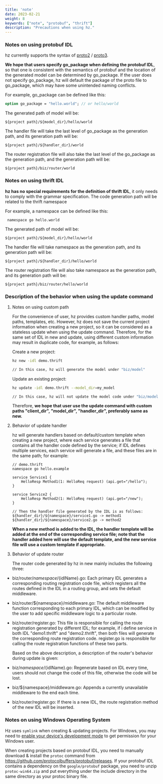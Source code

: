 ```yaml
---
title: 'note'
date: 2023-02-21
weight: 8
keywords: ["note", "protobuf", "thrift"]
description: "Precautions when using hz."
---
```

### Notes on using protobuf IDL

hz currently supports the syntax of [proto2](https://developers.google.com/protocol-buffers/docs/proto) / [proto3](https://developers.google.com/protocol-buffers/docs/proto3).

**We hope that users specify go_package when defining the protobuf IDL**, so that one is consistent with the semantics of protobuf and the location of the generated model can be determined by go_package. If the user does not specify go_package, hz will default the package of the proto file to go_package, which may have some unintended naming conflicts.

For example, go_package can be defined like this:

```protobuf
option go_package = "hello.world"; // or hello/world
```

The generated path of model will be:

`${project path}/${model_dir}/hello/world`

The handler file will take the last level of go_package as the generation path, and its generation path will be:

`${project path}/${handler_dir}/world`

The router registration file will also take the last level of the go_package as the generation path, and the generation path will be:

`${project path}/biz/router/world`

### Notes on using thrift IDL

**hz has no special requirements for the definition of thrift IDL**, it only needs to comply with the grammar specification. The code generation path will be related to the thrift namespace

For example, a namespace can be defined like this:

```thrift
 namespace go hello.world
```

The generated path of model will be:

`${project path}/${model_dir}/hello/world`

The handler file will take namespace as the generation path, and its generation path will be:

`${project path}/${handler_dir}/hello/world`

The router registration file will also take namespace as the generation path, and its generation path will be:

`${project path}/biz/router/hello/world`

### Description of the behavior when using the update command

1. Notes on using custom path

    For the convenience of user, hz provides custom handler paths, model paths, templates, etc. However, hz does not save the current project information when creating a new project, so it can be considered as a stateless update when using the update command. Therefore, for the same set of IDL in new and update, using different custom information may result in duplicate code, for example, as follows:

    Create a new project:

    ```bash
    hz new -idl demo.thrift

    // In this case, hz will generate the model under "biz/model"
    ```

    Update an existing project:

    ```bash
    hz update -idl demo.thrift --model_dir=my_model

    // In this case, hz will not update the model code under "biz/model", but under "my_model"; then the code under "biz/model" and "my_model" will be duplicated, and the new handler will depend on "my_model",while the previous handler will depend on "biz/model". In this case, you need to delete & change some code manually.
    ```

    Therefore, **we hope that user use the update command with custom paths "client_dir", "model_dir", "handler_dir", preferably same as new.**

2. Behavior of update handler

    hz will generate handlers based on default/custom template when creating a new project, where each service generates a file that contains all the handler code defined by the service; if IDL defines multiple services, each service will generate a file, and these files are in the same path; for example:

    ```thrift
    // demo.thrift
    namespace go hello.example

    service Service1 {
        HelloResp Method1(1: HelloReq request) (api.get="/hello");
    }

    service Service2 {
        HelloResp Method2(1: HelloReq request) (api.get="/new");
    }

    // Then the handler file generated by the IDL is as follows:
    ${handler_dir}/${namespace}/service1.go -> method1
    ${handler_dir}/${namespace}/service2.go -> method2
    ```

    **When a new method is added to the IDL, the handler template will be added at the end of the corresponding service file; note that the handler added here will use the default template, and the new service file will use a custom template if appropriate.**

3. Behavior of update router

    The router code generated by hz in new mainly includes the following three:

- biz/router/${namespace}/${idlName}.go: Each primary IDL generates a corresponding routing registration code file, which registers all the routes defined in the IDL in a routing group, and sets the default middleware.

<!---->

- biz/router/${namespace}/middleware.go: The default middleware function corresponding to each primary IDL, which can be modified by the user to add specific middleware logic to a particular route.

<!---->

- biz/router/register.go: This file is responsible for calling the route registration generated by different IDL; for example, if i define service in both IDL "demo1.thrift" and "demo2.thrift", then both files will generate the corresponding route registration code. register.go is responsible for calling the route registration functions of these two parts.

    Based on the above description, a description of the router's behavior during update is given:

- biz/${namespace}/${idlName}.go: Regenerate based on IDL every time, users should not change the code of this file, otherwise the code will be lost.

<!---->

- biz/${namespace}/middleware.go: Appends a currently unavailable middleware to the end each time.

<!---->

- biz/router/register.go: If there is a new IDL, the route registration method of the new IDL will be inserted.

### Notes on using Windows Operating System

Hz uses `symlink` when creating & updating projects. For Windows, you may need to [enable your device's development mode](https://learn.microsoft.com/en-us/windows/apps/get-started/enable-your-device-for-development) to get permission for your Windows user.

When creating projects based on protobuf IDL, you need to manually download & install the `protoc` command from <https://github.com/protocolbuffers/protobuf/releases>. If your protobuf IDL contains a dependency on the `google/protobuf` package, you need to unzip `protoc-win64.zip` and put everything under the include directory in the same directory as your protoc binary file.

